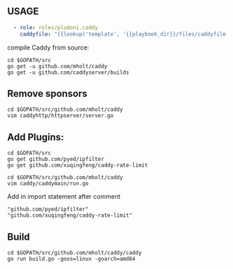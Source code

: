 ## USAGE

```yaml
  - role: roles/pludoni.caddy
    caddyfile: "{{lookup('template', '{{playbook_dir}}/files/caddyfile.j2')}}"
```

compile Caddy from source:


```
cd $GOPATH/src
go get -u github.com/mholt/caddy
go get -u github.com/caddyserver/builds
```

## Remove sponsors

```
cd $GOPATH/src/github.com/mholt/caddy
vim caddyhttp/httpserver/server.go
```

## Add Plugins:

```
cd $GOPATH/src
go get github.com/pyed/ipfilter
go get github.com/xuqingfeng/caddy-rate-limit

cd $GOPATH/src/github.com/mholt/caddy
vim caddy/caddymain/run.go
```

Add in import statement after comment

```
"github.com/pyed/ipfilter"
"github.com/xuqingfeng/caddy-rate-limit"
```

## Build

```
cd $GOPATH/src/github.com/mholt/caddy/caddy
go run build.go -goos=linux -goarch=amd64
```


